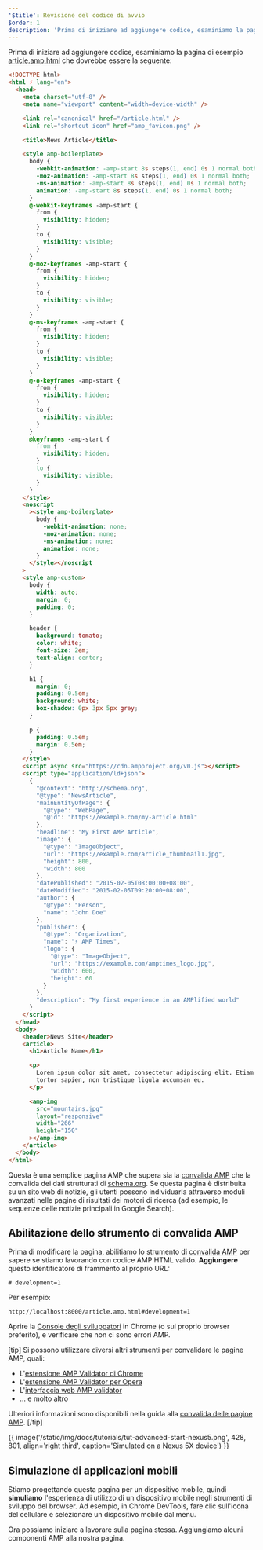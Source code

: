 ```yaml
---
'$title': Revisione del codice di avvio
$order: 1
description: 'Prima di iniziare ad aggiungere codice, esaminiamo la pagina di esempio article.amp.html, che dovrebbe essere la seguente: ...'
---
```


Prima di iniziare ad aggiungere codice, esaminiamo la pagina di esempio [article.amp.html](https://github.com/googlecodelabs/accelerated-mobile-pages-advanced/blob/master/article.amp.html) che dovrebbe essere la seguente:

```html
<!DOCTYPE html>
<html ⚡ lang="en">
  <head>
    <meta charset="utf-8" />
    <meta name="viewport" content="width=device-width" />

    <link rel="canonical" href="/article.html" />
    <link rel="shortcut icon" href="amp_favicon.png" />

    <title>News Article</title>

    <style amp-boilerplate>
      body {
        -webkit-animation: -amp-start 8s steps(1, end) 0s 1 normal both;
        -moz-animation: -amp-start 8s steps(1, end) 0s 1 normal both;
        -ms-animation: -amp-start 8s steps(1, end) 0s 1 normal both;
        animation: -amp-start 8s steps(1, end) 0s 1 normal both;
      }
      @-webkit-keyframes -amp-start {
        from {
          visibility: hidden;
        }
        to {
          visibility: visible;
        }
      }
      @-moz-keyframes -amp-start {
        from {
          visibility: hidden;
        }
        to {
          visibility: visible;
        }
      }
      @-ms-keyframes -amp-start {
        from {
          visibility: hidden;
        }
        to {
          visibility: visible;
        }
      }
      @-o-keyframes -amp-start {
        from {
          visibility: hidden;
        }
        to {
          visibility: visible;
        }
      }
      @keyframes -amp-start {
        from {
          visibility: hidden;
        }
        to {
          visibility: visible;
        }
      }
    </style>
    <noscript
      ><style amp-boilerplate>
        body {
          -webkit-animation: none;
          -moz-animation: none;
          -ms-animation: none;
          animation: none;
        }
      </style></noscript
    >
    <style amp-custom>
      body {
        width: auto;
        margin: 0;
        padding: 0;
      }

      header {
        background: tomato;
        color: white;
        font-size: 2em;
        text-align: center;
      }

      h1 {
        margin: 0;
        padding: 0.5em;
        background: white;
        box-shadow: 0px 3px 5px grey;
      }

      p {
        padding: 0.5em;
        margin: 0.5em;
      }
    </style>
    <script async src="https://cdn.ampproject.org/v0.js"></script>
    <script type="application/ld+json">
      {
        "@context": "http://schema.org",
        "@type": "NewsArticle",
        "mainEntityOfPage": {
          "@type": "WebPage",
          "@id": "https://example.com/my-article.html"
        },
        "headline": "My First AMP Article",
        "image": {
          "@type": "ImageObject",
          "url": "https://example.com/article_thumbnail1.jpg",
          "height": 800,
          "width": 800
        },
        "datePublished": "2015-02-05T08:00:00+08:00",
        "dateModified": "2015-02-05T09:20:00+08:00",
        "author": {
          "@type": "Person",
          "name": "John Doe"
        },
        "publisher": {
          "@type": "Organization",
          "name": "⚡ AMP Times",
          "logo": {
            "@type": "ImageObject",
            "url": "https://example.com/amptimes_logo.jpg",
            "width": 600,
            "height": 60
          }
        },
        "description": "My first experience in an AMPlified world"
      }
    </script>
  </head>
  <body>
    <header>News Site</header>
    <article>
      <h1>Article Name</h1>

      <p>
        Lorem ipsum dolor sit amet, consectetur adipiscing elit. Etiam egestas
        tortor sapien, non tristique ligula accumsan eu.
      </p>

      <amp-img
        src="mountains.jpg"
        layout="responsive"
        width="266"
        height="150"
      ></amp-img>
    </article>
  </body>
</html>
```

Questa è una semplice pagina AMP che supera sia la [convalida AMP](../../../../documentation/guides-and-tutorials/learn/validation-workflow/validate_amp.md) che la convalida dei dati strutturati di [schema.org](http://schema.org/). Se questa pagina è distribuita su un sito web di notizie, gli utenti possono individuarla attraverso moduli avanzati nelle pagine di risultati dei motori di ricerca (ad esempio, le sequenze delle notizie principali in Google Search).

## Abilitazione dello strumento di convalida AMP

Prima di modificare la pagina, abilitiamo lo strumento di [convalida AMP](../../../../documentation/guides-and-tutorials/learn/validation-workflow/validate_amp.md) per sapere se stiamo lavorando con codice AMP HTML valido. **Aggiungere** questo identificatore di frammento al proprio URL:

```text
# development=1

```

Per esempio:

```text
http://localhost:8000/article.amp.html#development=1
```

Aprire la [Console degli sviluppatori](https://developer.chrome.com/devtools/docs/console) in Chrome (o sul proprio browser preferito), e verificare che non ci sono errori AMP.

[tip] Si possono utilizzare diversi altri strumenti per convalidare le pagine AMP, quali:

- L'[estensione AMP Validator di Chrome](https://chrome.google.com/webstore/detail/amp-validator/nmoffdblmcmgeicmolmhobpoocbbmknc)
- L'[estensione AMP Validator per Opera](https://addons.opera.com/en-gb/extensions/details/amp-validator/)
- L'[interfaccia web AMP validator](https://validator.ampproject.org/)
- ... e molto altro

Ulteriori informazioni sono disponibili nella guida alla [convalida delle pagine AMP](../../../../documentation/guides-and-tutorials/learn/validation-workflow/validate_amp.md). [/tip]

{{ image('/static/img/docs/tutorials/tut-advanced-start-nexus5.png', 428, 801, align='right third', caption='Simulated on a Nexus 5X device') }}

## Simulazione di applicazioni mobili

Stiamo progettando questa pagina per un dispositivo mobile, quindi **simuliamo** l'esperienza di utilizzo di un dispositivo mobile negli strumenti di sviluppo del browser. Ad esempio, in Chrome DevTools, fare clic sull'icona del cellulare e selezionare un dispositivo mobile dal menu.

Ora possiamo iniziare a lavorare sulla pagina stessa. Aggiungiamo alcuni componenti AMP alla nostra pagina.
